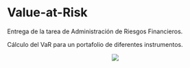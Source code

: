 # Value-at-Risk
Entrega de la tarea de Administración de Riesgos Financieros.


Cálculo del VaR para un portafolio de diferentes instrumentos.

<p align="center">
   <img src="https://miro.medium.com/max/1400/1*Ejuq2_bJxz0afgLGwYayZQ.png"/>
</p>
